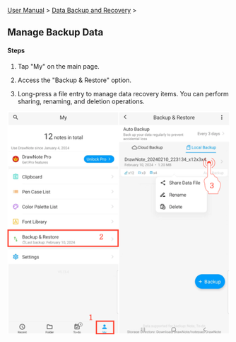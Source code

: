 [User Manual](/dragonnest/drawnote/manual/en) > [Data Backup and Recovery](/dragonnest/drawnote/manual/en/data_backup_and_recovery) >

Manage Backup Data
---
#### Steps

1. Tap "My" on the main page.

2. Access the "Backup & Restore" option.

3. Long-press a file entry to manage data recovery items. You can perform sharing, renaming, and deletion operations.

![Manage Backup Data](imgs/manage_backup_data.png)